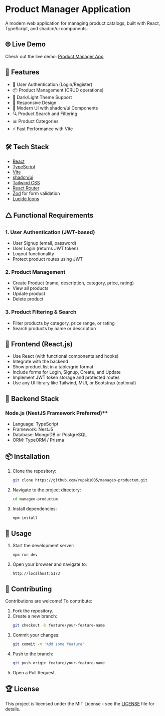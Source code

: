 # Product Manager Application

A modern web application for managing product catalogs, built with React, TypeScript, and shadcn/ui components.



## 🌐 Live Demo

Check out the live demo: [Product Manager App](https://ubiquitous-youtiao-65cd45.netlify.app/)


## 🚀 Features

- 🔐 User Authentication (Login/Register)
- 📦 Product Management (CRUD operations)
- 🌃 Dark/Light Theme Support
- 📱 Responsive Design
- 🎨 Modern UI with shadcn/ui Components
- 🔍 Product Search and Filtering
- 📊 Product Categories
- ⚡ Fast Performance with Vite

## 🛠️ Tech Stack

- [React](https://reactjs.org/)
- [TypeScript](https://www.typescriptlang.org/)
- [Vite](https://vitejs.dev/)
- [shadcn/ui](https://ui.shadcn.com/)
- [Tailwind CSS](https://tailwindcss.com/)
- [React Router](https://reactrouter.com/)
- [Zod](https://zod.dev/) for form validation
- [Lucide Icons](https://lucide.dev/)

## 🛆 Functional Requirements

### 1. User Authentication (JWT-based)
- User Signup (email, password)
- User Login (returns JWT token)
- Logout functionality
- Protect product routes using JWT

### 2. Product Management
- Create Product (name, description, category, price, rating)
- View all products
- Update product
- Delete product

### 3. Product Filtering & Search
- Filter products by category, price range, or rating
- Search products by name or description

## 🎨 Frontend (React.js)
- Use React (with functional components and hooks)
- Integrate with the backend
- Show product list in a table/grid format
- Include forms for Login, Signup, Create, and Update
- Implement JWT token storage and protected routes
- Use any UI library like Tailwind, MUI, or Bootstrap (optional)

## 🔧 Backend Stack 

###  Node.js (NestJS Framework Preferred)**
- Language: TypeScript
- Framework: NestJS
- Database: MongoDB or PostgreSQL
- ORM: TypeORM / Prisma
  

## 📦 Installation

1. Clone the repository:
   ```bash
   git clone https://github.com/rupak1005/manageo-productum.git
   ```
2. Navigate to the project directory:
   ```bash
   cd manageo-productum
   ```
3. Install dependencies:
   ```bash
   npm install
   ```

## 🚪 Usage

1. Start the development server:
   ```bash
   npm run dev
   ```
2. Open your browser and navigate to:
   ```
   http://localhost:5173
   ```

## 💪 Contributing

Contributions are welcome! To contribute:

1. Fork the repository.
2. Create a new branch:
   ```bash
   git checkout -b feature/your-feature-name
   ```
3. Commit your changes:
   ```bash
   git commit -m "Add some feature"
   ```
4. Push to the branch:
   ```bash
   git push origin feature/your-feature-name
   ```
5. Open a Pull Request.


## 🏆 License

This project is licensed under the MIT License - see the [LICENSE](LICENSE) file for details.

